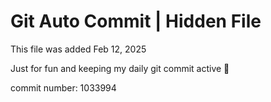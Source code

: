# Git Auto Commit | Hidden File

This file was added Feb 12, 2025

Just for fun and keeping my daily git commit active 🤪

commit number: 1033994
